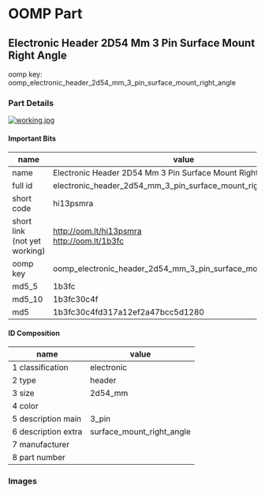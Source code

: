 # OOMP Part  
## Electronic Header 2D54 Mm 3 Pin Surface Mount Right Angle  
  
oomp key: oomp_electronic_header_2d54_mm_3_pin_surface_mount_right_angle  
  
### Part Details  
  
[![working.jpg](working_600.jpg)](working.jpg)  
  
#### Important Bits  
| name | value | 
| --- | --- | 
| name | Electronic Header 2D54 Mm 3 Pin Surface Mount Right Angle | 
| full id | electronic_header_2d54_mm_3_pin_surface_mount_right_angle | 
| short code | hi13psmra | 
| short link<br>(not yet working) | http://oom.lt/hi13psmra<br>http://oom.lt/1b3fc | 
| oomp key | oomp_electronic_header_2d54_mm_3_pin_surface_mount_right_angle | 
| md5_5 | 1b3fc | 
| md5_10 | 1b3fc30c4f | 
| md5 | 1b3fc30c4fd317a12ef2a47bcc5d1280 | 
#### ID Composition  
| name | value | 
| --- | --- | 
| 1 classification | electronic | 
| 2 type | header | 
| 3 size | 2d54_mm | 
| 4 color |  | 
| 5 description main | 3_pin | 
| 6 description extra | surface_mount_right_angle | 
| 7 manufacturer |  | 
| 8 part number |  | 
### Images  
